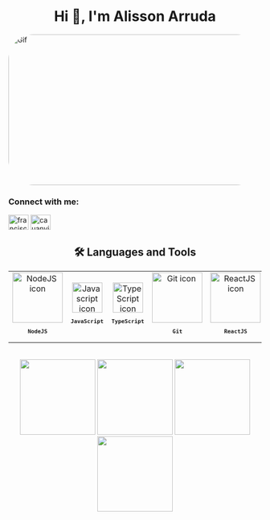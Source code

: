 <h1 align="center">Hi 👋, I'm Alisson Arruda</h1>

<!--
**alissongyz/alissongyz** is a ✨ _special_ ✨ repository because its `README.md` (this file) appears on your GitHub profile.

Here are some ideas to get you started:

- 🔭 Atualmente estou atuando como dev back-end
-->
<img align="leaft" alt="Gif" height="300" width="1090" style="border-radius:50px;"  src="https://camo.githubusercontent.com/5dc6ee33381917e41fc9c4951799268998f11a9b864399bf79a0842e4f9b194d/68747470733a2f2f692e696d6775722e636f6d2f315a76566b44632e676966">

<h3 align="left">Connect with me:</h3>
<p align="left">
<a href="https://linkedin.com/in/alisson-arruda-7a1596203" target="blank"><img align="center" src="https://raw.githubusercontent.com/rahuldkjain/github-profile-readme-generator/master/src/images/icons/Social/linked-in-alt.svg" alt="francisco-cauan-victor" height="30" width="40" /></a>
<a href="https://instagram.com/alissonygx" target="blank"><img align="center" src="https://raw.githubusercontent.com/rahuldkjain/github-profile-readme-generator/master/src/images/icons/Social/instagram.svg" alt="cauanvictoroficial" height="30" width="40" /></a>
</p>
  
<h2 align="center">🛠️ Languages and Tools</h2>
<table>
  <tr>
     <td align="center">
      <img src="https://cdn.jsdelivr.net/gh/devicons/devicon/icons/nodejs/nodejs-original.svg" width="100px;" alt="NodeJS icon"/><br>
      <sub>
        <b>
          <pre>NodeJS</pre>
        </b>
      </sub>
    </td>
    <td align="center">
      <img src="https://cdn.jsdelivr.net/gh/devicons/devicon/icons/javascript/javascript-original.svg" width="60px;" alt="Javascript icon"/><br>
      <sub>
        <b>
          <pre>JavaScript</pre>
        </b>
      </sub>
    </td>
    <td align="center">
      <img src="https://cdn.jsdelivr.net/gh/devicons/devicon/icons/typescript/typescript-original.svg" width="60px;" alt="TypeScript icon"/><br>
      <sub>
        <b>
          <pre>TypeScript</pre>
        </b>
      </sub>
    </td>
    <td align="center" width="100px;">
      <img src="https://cdn.jsdelivr.net/gh/devicons/devicon/icons/git/git-original.svg" width="100px;" alt="Git icon"/><br>
      <sub>
        <b>
          <pre>&emsp;Git&emsp;</pre>
        </b>
      </sub>
    </td>
    <td align="center">
      <img src="https://cdn.jsdelivr.net/gh/devicons/devicon/icons/react/react-original.svg" width="100px;" alt="ReactJS icon"/><br>
      <sub>
        <b>
          <pre>ReactJS</pre>
        </b>
      </sub>
    </td>
    <td align="center">
      <img src="https://user-images.githubusercontent.com/86276393/177148580-f21f8f32-113c-499c-8c4d-f03412137f82.svg" width="100px;" alt="Insomnia icon"/><br>
      <sub>
        <b>
          <pre>Insomnia</pre>
        </b>
      </sub>
    </td>
    <td align="center">
      <img src="https://user-images.githubusercontent.com/86276393/177162603-b078ec0b-5097-4067-9e04-f2e260e298a8.png" width="100px;" alt="Yarn/npm icon"/><br>
      <sub>
        <b>
          <pre>Yarn/npm</pre>
        </b>
      </sub>
    </td>
    <td align="center">
      <img src="https://cdn.jsdelivr.net/gh/devicons/devicon/icons/express/express-original.svg" width="100px;" alt="ExpressJS icon"/><br>
      <sub>
        <b>
          <pre>ExpressJS</pre>
        </b>
      </sub>
    </td>
    <td align="center">
      <img src="https://www.vectorlogo.zone/util/preview.html?image=/logos/mysql/mysql-ar21.svg" width="90px;" alt="MySql"/><br>
      <sub>
        <b>
          <pre>MySql</pre>
        </b>
      </sub>
    </td>
  </tr>
</table>
</br>

<div align="center">
<img height="150em" src="https://github-profile-summary-cards.vercel.app/api/cards/profile-details?username=alissongyz&theme=radical"/> 
<img height="150em" src="https://github-readme-stats.vercel.app/api?username=alissongyz&show_icons=true&theme=radical&include_all_commits=true&count_private=false&hide_border=true"/> <img height="150em" src="https://github-readme-stats.vercel.app/api/top-langs/?username=alissongyz&layout=compact&langs_count=7&theme=radical&hide_border=true"/> <img height="150em" src="https://github-readme-streak-stats.herokuapp.com/?user=alissongyz&theme=radical&hide_border=true"/>

